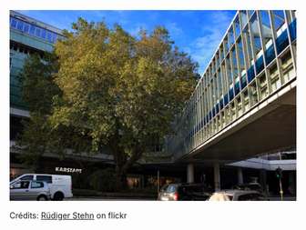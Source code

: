 ![Stella](/images/2021-10-24.jpg)

Crédits: [Rüdiger Stehn](https://www.flickr.com/people/rstehn/) on flickr